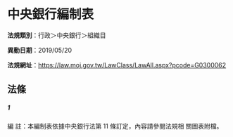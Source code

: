 # 中央銀行編制表

**法規類別**：行政＞中央銀行＞組織目

**異動日期**：2019/05/20  

**法規網址**：https://law.moj.gov.tw/LawClass/LawAll.aspx?pcode=G0300062





## 法條
##### 1
編      註：本編制表依據中央銀行法第 11 條訂定，內容請參閱法規相
            關圖表附檔。


